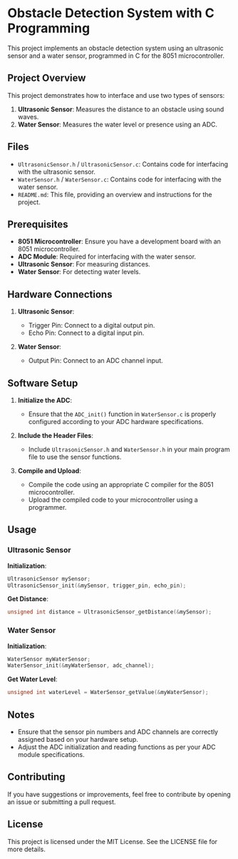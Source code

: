 # Obstacle Detection System with C Programming

This project implements an obstacle detection system using an ultrasonic sensor and a water sensor, programmed in C for the 8051 microcontroller.

## Project Overview

This project demonstrates how to interface and use two types of sensors:

1. **Ultrasonic Sensor**: Measures the distance to an obstacle using sound waves.
2. **Water Sensor**: Measures the water level or presence using an ADC.

## Files

- `UltrasonicSensor.h` / `UltrasonicSensor.c`: Contains code for interfacing with the ultrasonic sensor.
- `WaterSensor.h` / `WaterSensor.c`: Contains code for interfacing with the water sensor.
- `README.md`: This file, providing an overview and instructions for the project.

## Prerequisites

- **8051 Microcontroller**: Ensure you have a development board with an 8051 microcontroller.
- **ADC Module**: Required for interfacing with the water sensor.
- **Ultrasonic Sensor**: For measuring distances.
- **Water Sensor**: For detecting water levels.

## Hardware Connections

1. **Ultrasonic Sensor**:
   - Trigger Pin: Connect to a digital output pin.
   - Echo Pin: Connect to a digital input pin.
   
2. **Water Sensor**:
   - Output Pin: Connect to an ADC channel input.

## Software Setup

1. **Initialize the ADC**:
   - Ensure that the `ADC_init()` function in `WaterSensor.c` is properly configured according to your ADC hardware specifications.

2. **Include the Header Files**:
   - Include `UltrasonicSensor.h` and `WaterSensor.h` in your main program file to use the sensor functions.

3. **Compile and Upload**:
   - Compile the code using an appropriate C compiler for the 8051 microcontroller.
   - Upload the compiled code to your microcontroller using a programmer.

## Usage

### Ultrasonic Sensor

**Initialization**:
```c
UltrasonicSensor mySensor;
UltrasonicSensor_init(&mySensor, trigger_pin, echo_pin);
```

**Get Distance**:
```c
unsigned int distance = UltrasonicSensor_getDistance(&mySensor);
```

### Water Sensor

**Initialization**:
```c
WaterSensor myWaterSensor;
WaterSensor_init(&myWaterSensor, adc_channel);
```

**Get Water Level**:
```c
unsigned int waterLevel = WaterSensor_getValue(&myWaterSensor);
```

## Notes

- Ensure that the sensor pin numbers and ADC channels are correctly assigned based on your hardware setup.
- Adjust the ADC initialization and reading functions as per your ADC module specifications.

## Contributing

If you have suggestions or improvements, feel free to contribute by opening an issue or submitting a pull request.

## License

This project is licensed under the MIT License. See the LICENSE file for more details.
